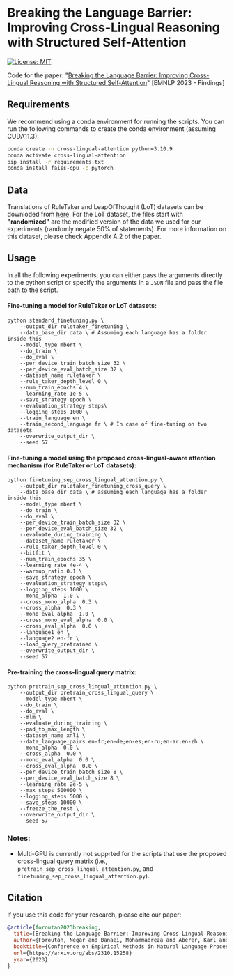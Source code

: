 # Breaking the Language Barrier: Improving Cross-Lingual Reasoning with Structured Self-Attention

[![License: MIT](https://img.shields.io/badge/License-MIT-green.svg)](https://opensource.org/licenses/MIT)

Code for the paper: "[Breaking the Language Barrier: Improving Cross-Lingual Reasoning with Structured Self-Attention](https://arxiv.org/abs/2310.15258)"  [EMNLP 2023 - Findings]


## Requirements
We recommend using a conda environment for running the scripts.
You can run the following commands to create the conda environment (assuming CUDA11.3):
```bash
conda create -n cross-lingual-attention python=3.10.9
conda activate cross-lingual-attention
pip install -r requirements.txt
conda install faiss-cpu -c pytorch
```

## Data
Translations of RuleTaker and LeapOfThought (LoT) datasets can be downloded from [here](https://drive.google.com/file/d/1CPZjztcOsC4NmF_xAaLASYjjuqeSPcsH/view?usp=share_link). For the LoT dataset, the files start with  **"randomized"** are the modified version of the data we used for our experiments (randomly negate 50% of statements). For more information on this dataset, please check Appendix A.2 of the paper.

## Usage
In all the following experiments, you can either pass the arguments directly to the python script or specify the arguments in a `JSON` file and pass the file path to the script.

#### Fine-tuning a model for RuleTaker or LoT datasets:

```shell
python standard_finetuning.py \
	--output_dir ruletaker_finetuning \
    --data_base_dir data \ # Assuming each language has a folder inside this
	--model_type mbert \
	--do_train \
	--do_eval \
	--per_device_train_batch_size 32 \
	--per_device_eval_batch_size 32 \
    --dataset_name ruletaker \
    --rule_taker_depth_level 0 \
	--num_train_epochs 4 \
    --learning_rate 1e-5 \
    --save_strategy epoch \
    --evaluation_strategy steps\
    --logging_steps 1000 \
    --train_language en \
    --train_second_language fr \ # In case of fine-tuning on two datasets
	--overwrite_output_dir \
	--seed 57
```

#### Fine-tuning a model using the proposed cross-lingual-aware attention mechanism (for RuleTaker or LoT datasets):


```shell
python finetuning_sep_cross_lingual_attention.py \
	--output_dir ruletaker_finetuning_cross_query \
    --data_base_dir data \ # assuming each language has a folder inside this
	--model_type mbert \
	--do_train \
	--do_eval \
	--per_device_train_batch_size 32 \
	--per_device_eval_batch_size 32 \
	--evaluate_during_training \
    --dataset_name ruletaker \
    --rule_taker_depth_level 0 \
    --bitfit \
	--num_train_epochs 35 \
    --learning_rate 4e-4 \
    --warmup_ratio 0.1 \
    --save_strategy epoch \
    --evaluation_strategy steps\
    --logging_steps 1000 \
    --mono_alpha  1.0 \
    --cross_mono_alpha  0.3 \
    --cross_alpha  0.3 \
    --mono_eval_alpha  1.0 \
    --cross_mono_eval_alpha  0.0 \
    --cross_eval_alpha  0.0 \
    --language1 en \
    --language2 en-fr \
    --load_query_pretrained \
	--overwrite_output_dir \
	--seed 57
```


#### Pre-training the cross-lingual query matrix:

```shell
python pretrain_sep_cross_lingual_attention.py \
	--output_dir pretrain_cross_lingual_query \
    --model_type mbert \
    --do_train \
	--do_eval \
    --mlm \
    --evaluate_during_training \ 
    --pad_to_max_length \
    --dataset_name xnli \
    --data_language_pairs en-fr;en-de;en-es;en-ru;en-ar;en-zh \
    --mono_alpha  0.0 \
    --cross_alpha  0.0 \
    --mono_eval_alpha  0.0 \
    --cross_eval_alpha  0.0 \
    --per_device_train_batch_size 8 \
	--per_device_eval_batch_size 8 \
    --learning_rate 2e-5 \
    --max_steps 500000 \
    --logging_steps 5000 \
    --save_steps 10000 \
    --freeze_the_rest \
	--overwrite_output_dir \
	--seed 57
```
### Notes:
- Multi-GPU is currently not supprted for the scripts that use the proposed cross-lingual query matrix (i.e., `pretrain_sep_cross_lingual_attention.py`, and `finetuning_sep_cross_lingual_attention.py`).

## Citation

If you use this code for your research, please cite our paper:

``` bib
@article{foroutan2023breaking,
  title={Breaking the Language Barrier: Improving Cross-Lingual Reasoning with Structured Self-Attention},
  author={Foroutan, Negar and Banaei, Mohammadreza and Aberer, Karl and Bosselut, Antoine},
  booktitle={Conference on Empirical Methods in Natural Language Processing (EMNLP)},
  url={https://arxiv.org/abs/2310.15258}
  year={2023}
}


